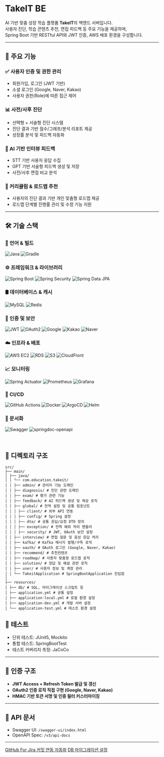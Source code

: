 # TakeIT BE

AI 기반 맞춤 성장 학습 플랫폼 **TakeIT**의 백엔드 서버입니다.  
사용자 진단, 학습 콘텐츠 추천, 면접 피드백 등 주요 기능을 제공하며,  
Spring Boot 기반 RESTful API와 JWT 인증, AWS 배포 환경을 구성합니다.

---

## 🚀 주요 기능

### ✅ 사용자 인증 및 권한 관리
- 회원가입, 로그인 (JWT 기반)
- 소셜 로그인 (Google, Naver, Kakao)
- 사용자 권한(Role)에 따른 접근 제어

### 📊 사전/사후 진단
- 선택형 + 서술형 진단 시스템
- 진단 결과 기반 점수/그래프/분석 리포트 제공
- 성장률 분석 및 피드백 자동화

### 🧠 AI 기반 인터뷰 피드백
- STT 기반 사용자 응답 수집
- GPT 기반 서술형 피드백 생성 및 저장
- 사전/사후 면접 비교 분석

### 🎯 커리큘럼 & 로드맵 추천
- 사용자의 진단 결과 기반 개인 맞춤형 로드맵 제공
- 로드맵 단계별 진행률 관리 및 수정 기능 지원

---

## 🛠 기술 스택

### 🔹 언어 & 빌드
![Java](https://img.shields.io/badge/Java%2021-007396?style=flat&logo=java&logoColor=white)
![Gradle](https://img.shields.io/badge/Gradle-02303A?style=flat&logo=gradle&logoColor=white)

### ⚙️ 프레임워크 & 라이브러리
![Spring Boot](https://img.shields.io/badge/Spring%20Boot%203.2-6DB33F?style=flat&logo=springboot&logoColor=white)
![Spring Security](https://img.shields.io/badge/Spring%20Security-6DB33F?style=flat)
![Spring Data JPA](https://img.shields.io/badge/Spring%20Data%20JPA-21759B?style=flat)

### 🛢 데이터베이스 & 캐시
![MySQL](https://img.shields.io/badge/MySQL-4479A1?style=flat&logo=mysql&logoColor=white)
![Redis](https://img.shields.io/badge/Redis-DC382D?style=flat&logo=redis&logoColor=white)

### 🔐 인증 및 보안
![JWT](https://img.shields.io/badge/JWT-000000?style=flat&logo=jsonwebtokens&logoColor=white)
![OAuth2](https://img.shields.io/badge/OAuth2-3C8CFF?style=flat&logo=oauth&logoColor=white)
![Google](https://img.shields.io/badge/Google-4285F4?style=flat&logo=google&logoColor=white)
![Kakao](https://img.shields.io/badge/Kakao-FFCD00?style=flat)
![Naver](https://img.shields.io/badge/Naver-03C75A?style=flat)

### ☁️ 인프라 & 배포
![AWS EC2](https://img.shields.io/badge/AWS%20EC2-FF9900?style=flat&logo=amazonaws&logoColor=white)
![RDS](https://img.shields.io/badge/AWS%20RDS-527FFF?style=flat)
![S3](https://img.shields.io/badge/AWS%20S3-569A31?style=flat)
![CloudFront](https://img.shields.io/badge/CloudFront-FF9933?style=flat)

### 📈 모니터링
![Spring Actuator](https://img.shields.io/badge/Spring%20Actuator-6DB33F?style=flat)
![Prometheus](https://img.shields.io/badge/Prometheus-E6522C?style=flat&logo=prometheus&logoColor=white)
![Grafana](https://img.shields.io/badge/Grafana-F46800?style=flat&logo=grafana&logoColor=white)

### 🚀 CI/CD
![GitHub Actions](https://img.shields.io/badge/GitHub%20Actions-2088FF?style=flat&logo=githubactions&logoColor=white)
![Docker](https://img.shields.io/badge/Docker-2496ED?style=flat&logo=docker&logoColor=white)
![ArgoCD](https://img.shields.io/badge/ArgoCD-FE4C61?style=flat&logo=argo&logoColor=white)
![Helm](https://img.shields.io/badge/Helm-277A9F?style=flat&logo=helm&logoColor=white)

### 📄 문서화
![Swagger](https://img.shields.io/badge/Swagger-85EA2D?style=flat&logo=swagger&logoColor=black)
![springdoc-openapi](https://img.shields.io/badge/springdoc--openapi-6DB33F?style=flat)


<br/>

## 📁 디렉토리 구조
```
src/
├── main/
│ ├── java/
│ │ └── com.education.takeit/
│ │ ├── admin/ # 관리자 기능 도메인
│ │ ├── diagnosis/ # 진단 관련 도메인
│ │ ├── exam/ # 평가 관련 기능
│ │ ├── feedback/ # AI 피드백 생성 및 제공 로직
│ │ ├── global/ # 전역 설정 및 공통 컴포넌트
│ │ │ ├── client/ # 외부 API 연동 
│ │ │ ├── config/ # Spring 설정 
│ │ │ ├── dto/ # 공통 응답/요청 DTO 정의
│ │ │ ├── exception/ # 전역 예외 처리 핸들러
│ │ │ ├── security/ # JWT, OAuth 보안 설정
│ │ ├── interview/ # 면접 질문 및 음성 응답 처리
│ │ ├── kafka/ # Kafka 메시지 발행/구독 로직
│ │ ├── oauth/ # OAuth 로그인 (Google, Naver, Kakao)
│ │ ├── recommend/ # 추천컨텐츠
│ │ ├── roadmap/ # 사용자 맞춤형 로드맵 로직
│ │ ├── solution/ # 정답 및 해설 관련 로직
│ │ ├── user/ # 사용자 정보 및 계정 관리
│ │ └── TakeitApplication # SpringBootApplication 진입점
│
├── resources/
│ ├── db/ # SQL, 마이그레이션 스크립트 등
│ ├── application.yml # 공통 설정
│ ├── application-local.yml # 로컬 환경 설정
│ ├── application-dev.yml # 개발 서버 설정
│ └── application-test.yml # 테스트 환경 설정
```

## 🧪 테스트

- 단위 테스트: JUnit5, Mockito
- 통합 테스트: SpringBootTest
- 테스트 커버리지 측정: JaCoCo

---

## 🔐 인증 구조

- **JWT Access + Refresh Token 발급 및 갱신**
- **OAuth2 인증 로직 직접 구현 (Google, Naver, Kakao)**
- **HMAC 기반 토큰 서명 및 인증 필터 커스터마이징**

---

## 📄 API 문서

- Swagger UI: `/swagger-ui/index.html`
- OpenAPI Spec: `/v3/api-docs`

---

[GitHub For Jira 커밋 연동 자동화](https://velog.io/@tyo1012/LG-CNS-AM-Inspire-Camp-1%EA%B8%B0-%EC%B5%9C%EC%A2%85-%ED%94%84%EB%A1%9C%EC%A0%9D%ED%8A%B8-5.-GitHub-For-Jira-%EC%BB%A4%EB%B0%8B-%EC%97%B0%EB%8F%99-%EC%9E%90%EB%8F%99%ED%99%94)
[DB 마이그레이션 설정](https://velog.io/@tyo1012/LG-CNS-AM-Inspire-Camp-1%EA%B8%B0-%EC%B5%9C%EC%A2%85-%ED%94%84%EB%A1%9C%EC%A0%9D%ED%8A%B8-7.-DB-%EB%A7%88%EC%9D%B4%EA%B7%B8%EB%A0%88%EC%9D%B4%EC%85%98-%EC%84%A4%EC%A0%95)
